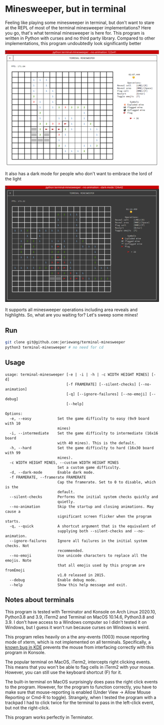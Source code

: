 # Minesweeper, but in terminal

Feeling like playing some minesweeper in terminal, but don't want to stare at the REPL of most of the terminal 
minesweeper implementations? Here you go, that's what terminal minesweeper is here for. This program is written 
in Python with curses and no third party library. Compared to other implementations, this program undoubtedly
look significantly better

![](screenshots/area_highlight.png)

It also has a dark mode for people who don't want to embrace the lord of the light

![](screenshots/darkmode.png)

It supports all minesweeper operations including area reveals and highlights. So, what are you waiting for?
Let's sweep some mines!

## Run
```sh
git clone git@github.com:jeriewang/terminal-minesweeper
python3 terminal-minesweeper # no need for cd
```

## Usage
```
usage: terminal-minesweeper [-e | -i | -h | -c WIDTH HEIGHT MINES] [-d]
                            [-f FRAMERATE] [--silent-checks] [--no-animation]
                            [-q] [--ignore-failures] [--no-emoji] [--debug]
                            [--help]

Options:
  -e, --easy            Set the game difficulty to easy (9x9 board with 10
                        mines)
  -i, --intermediate    Set the game difficulty to intermediate (16x16 board
                        with 40 mines). This is the default.
  -h, --hard            Set the game difficulty to hard (16x30 board with 99
                        mines).
  -c WIDTH HEIGHT MINES, --custom WIDTH HEIGHT MINES
                        Set a custom game difficulty.
  -d, --dark-mode       Enable dark mode.
  -f FRAMERATE, --framerate FRAMERATE
                        Cap the framerate. Set to 0 to disable, which is the
                        default.
  --silent-checks       Performs the initial system checks quickly and
                        quietly.
  --no-animation        Skip the startup and closing animations. May cause a
                        significant screen flicker when the program starts.
  -q, --quick           A shortcut argument that is the equivalent of
                        supplying both --silent-checks and --no-animation.
  --ignore-failures     Ignore all failures in the initial system checks. Not
                        recommended.
  --no-emoji            Use unicode characters to replace all the emojis. Note
                        that all emojis used by this program are fromEmoji
                        v1.0 released in 2015.
  --debug               Enable debug mode.
  --help                Show this help message and exit.
```

## Notes about terminals

This program is tested with Terminator and Konsole on Arch Linux 2020.10, Python3.8 and 3.9,
iTerm2 and Terminal on MacOS 10.14.6, Python3.8 and 3.9. I don't have access to a Windows computer so 
I didn't tested it on Windows, but I guess it won't run because curses on Windows is weird.

This program relies heavily on a the any-events (1003) mouse reporting mode of xterm, which is not implemented
on all terminals. Specifically, a [known bug in KDE](https://bugs.kde.org/show_bug.cgi?id=423333) prevents the mouse
from interfacing correctly with this program in Konsole.

The popular terminal on MacOS, iTerm2, intercepts right clicking events. This means that you won't be able to flag
cells in iTerm2 with your mouse. However, you can still use the keyboard shortcut (F) for it. 

The built-in terminal on MacOS surprisingly does pass the right click events to the program. However, for the program 
to function correctly, you have to make sure that mouse-reporting is enabled (Under View -> Allow Mouse Reporting 
or Cmd-R to toggle). Strangely, when I tested the program with a trackpad I had to click twice for the terminal 
to pass in the left-click event, but not the right-click. 

This program works perfectly in Terminator. 
